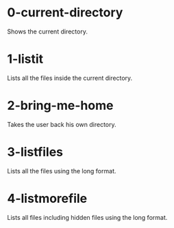 # 0-current-directory
Shows the current directory.
# 1-listit 
Lists all the files inside the current directory.

# 2-bring-me-home
Takes the user back his own directory.

# 3-listfiles
Lists all the files using the long format.

# 4-listmorefile
Lists all files including hidden files using the long format.
